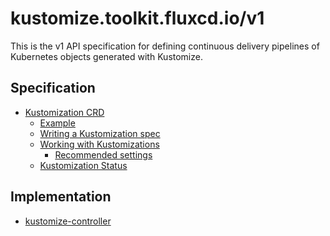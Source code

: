 # kustomize.toolkit.fluxcd.io/v1

This is the v1 API specification for defining continuous delivery pipelines
of Kubernetes objects generated with Kustomize.

## Specification

- [Kustomization CRD](kustomization.md)
    + [Example](kustomization.md#example)
    + [Writing a Kustomization spec](kustomization.md#writing-a-kustomization-spec)
    + [Working with Kustomizations](kustomization.md#working-with-kustomizations)
      * [Recommended settings](kustomization.md#recommended-settings)
    + [Kustomization Status](kustomization.md#kustomization-status)

## Implementation

* [kustomize-controller](https://github.com/fluxcd/kustomize-controller/)
